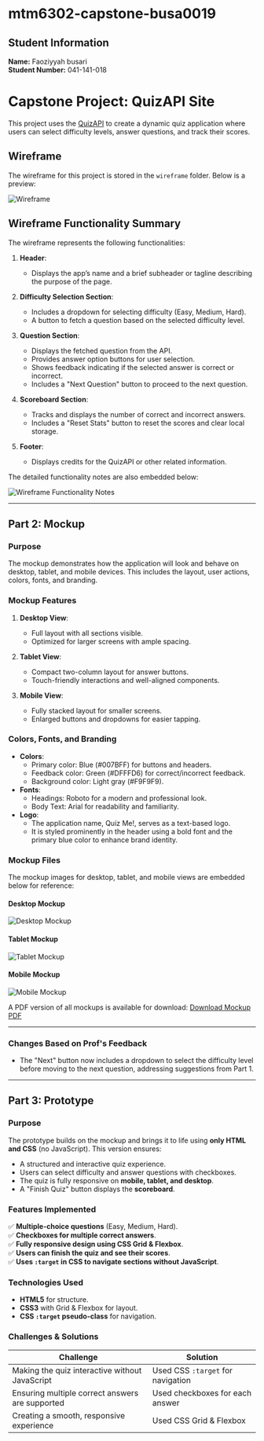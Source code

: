 # mtm6302-capstone-busa0019


## Student Information
**Name:** Faoziyyah busari  
**Student Number:** 041-141-018 

 # Capstone Project: QuizAPI Site
This project uses the [QuizAPI](https://quizapi.io) to create a dynamic quiz application where users can select difficulty levels, answer questions, and track their scores.


## Wireframe
The wireframe for this project is stored in the `wireframe` folder. Below is a preview:

![Wireframe](./wireframe/low-fi-wireframe.jpg)

## Wireframe Functionality Summary
The wireframe represents the following functionalities:

1. **Header**:
   - Displays the app’s name and a brief subheader or tagline describing the purpose of the page.

2. **Difficulty Selection Section**:
   - Includes a dropdown for selecting difficulty (Easy, Medium, Hard).
   - A button to fetch a question based on the selected difficulty level.

3. **Question Section**:
   - Displays the fetched question from the API.
   - Provides answer option buttons for user selection.
   - Shows feedback indicating if the selected answer is correct or incorrect.
   - Includes a "Next Question" button to proceed to the next question.

4. **Scoreboard Section**:
   - Tracks and displays the number of correct and incorrect answers.
   - Includes a "Reset Stats" button to reset the scores and clear local storage.

5. **Footer**:
   - Displays credits for the QuizAPI or other related information.

The detailed functionality notes are also embedded below:

![Wireframe Functionality Notes](./wireframe/low-fi-notes.jpg)


---

## Part 2: Mockup
### Purpose
The mockup demonstrates how the application will look and behave on desktop, tablet, and mobile devices. This includes the layout, user actions, colors, fonts, and branding.

### Mockup Features
1. **Desktop View**:
   - Full layout with all sections visible.
   - Optimized for larger screens with ample spacing.

2. **Tablet View**:
   - Compact two-column layout for answer buttons.
   - Touch-friendly interactions and well-aligned components.

3. **Mobile View**:
   - Fully stacked layout for smaller screens.
   - Enlarged buttons and dropdowns for easier tapping.

### Colors, Fonts, and Branding
- **Colors**:
  - Primary color: Blue (#007BFF) for buttons and headers.
  - Feedback color: Green (#DFFFD6) for correct/incorrect feedback.
  - Background color: Light gray (#F9F9F9).
- **Fonts**:
  - Headings: Roboto for a modern and professional look.
  - Body Text: Arial for readability and familiarity.
- **Logo**:
  - The application name, Quiz Me!, serves as a text-based logo.
  - It is styled prominently in the header using a bold font and the primary blue color to enhance brand identity.

### Mockup Files
The mockup images for desktop, tablet, and mobile views are embedded below for reference:

#### Desktop Mockup
![Desktop Mockup](./mockups/desktop-mockup.jpg)

#### Tablet Mockup
![Tablet Mockup](./mockups/tablet-mockup.jpg)

#### Mobile Mockup
![Mobile Mockup](./mockups/mobile-mockup.jpg)

A PDF version of all mockups is available for download: [Download Mockup PDF](./mockups/mockup.pdf)

---

### Changes Based on Prof's Feedback
- The "Next" button now includes a dropdown to select the difficulty level before moving to the next question, addressing suggestions from Part 1.

---

## Part 3: Prototype

### Purpose
The prototype builds on the mockup and brings it to life using **only HTML and CSS** (no JavaScript). This version ensures:
- A structured and interactive quiz experience.
- Users can select difficulty and answer questions with checkboxes.
- The quiz is fully responsive on **mobile, tablet, and desktop**.
- A "Finish Quiz" button displays the **scoreboard**.

### Features Implemented
✅ **Multiple-choice questions** (Easy, Medium, Hard).  
✅ **Checkboxes for multiple correct answers**.  
✅ **Fully responsive design using CSS Grid & Flexbox**.  
✅ **Users can finish the quiz and see their scores**.  
✅ **Uses `:target` in CSS to navigate sections without JavaScript**.  

### Technologies Used
- **HTML5** for structure.
- **CSS3** with Grid & Flexbox for layout.
- **CSS `:target` pseudo-class** for navigation.

### Challenges & Solutions
| **Challenge** | **Solution** |
|--------------|-------------|
| Making the quiz interactive without JavaScript | Used CSS `:target` for navigation |
| Ensuring multiple correct answers are supported | Used checkboxes for each answer |
| Creating a smooth, responsive experience | Used CSS Grid & Flexbox |



